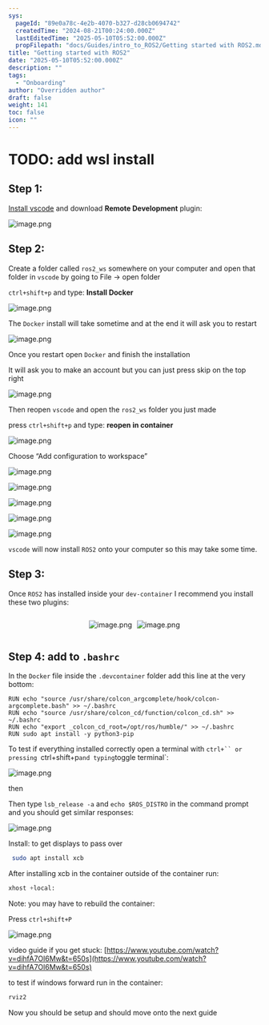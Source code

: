 ```yaml
---
sys:
  pageId: "89e0a78c-4e2b-4070-b327-d28cb0694742"
  createdTime: "2024-08-21T00:24:00.000Z"
  lastEditedTime: "2025-05-10T05:52:00.000Z"
  propFilepath: "docs/Guides/intro_to_ROS2/Getting started with ROS2.md"
title: "Getting started with ROS2"
date: "2025-05-10T05:52:00.000Z"
description: ""
tags:
  - "Onboarding"
author: "Overridden author"
draft: false
weight: 141
toc: false
icon: ""
---
```


# TODO: add wsl install

## Step 1:

[Install vscode](https://code.visualstudio.com/download) and download **Remote Development** plugin:

![image.png](https://prod-files-secure.s3.us-west-2.amazonaws.com/d518164a-d88e-44d1-a4ee-3adb3bd8bce0/efb52993-1881-4a40-b95e-6f020334f022/image.png?X-Amz-Algorithm=AWS4-HMAC-SHA256&X-Amz-Content-Sha256=UNSIGNED-PAYLOAD&X-Amz-Credential=ASIAZI2LB4664MWMFZ4Z%2F20250703%2Fus-west-2%2Fs3%2Faws4_request&X-Amz-Date=20250703T091101Z&X-Amz-Expires=3600&X-Amz-Security-Token=IQoJb3JpZ2luX2VjEAkaCXVzLXdlc3QtMiJHMEUCIEo08tBVB8GZRqAcQXKvXsWn84cKBCmA5f8R3DO%2FDJSGAiEAyv2z4D9O8JodVpP%2BGQHLwe9jXp%2B0nV8me9HNp2Slzjcq%2FwMIEhAAGgw2Mzc0MjMxODM4MDUiDItPEwgoOIgJBBb%2FlircA5KwN9PwZaTULBiQTL8UoIe2sHbGaKk0zlQziVNeLwTbQ0smiJv%2F4Unu6wFb6zKBs6qkXDcY5Ncp7%2FdhkLtqxiT1UK8I2GAMJWL6HIBQ6xbJu1RQHBi9fNmThyJtmj2Ml%2Bq6%2Fc7mAxlFWC5YmFXukVvUgUcclgwvQrFQmfcegkG2vIWQq%2FoOCvAeFHbZqYcS1Cxpug98r6Caur%2BPIwShHt8fw3s512adUQEmmk2LesKFaQDZozpTGZYgqu303RdsJ60LLj87iHHKjuHpctmfrlRC3%2FwFC1EetCmqvkBvTkkucDJQjR2i055T1aueW3%2BN0X7VwWZ0ATYIHIdwkqwsC6IWXby2fIgvVc7sKQqH%2BogqFT34WfaYFimAc7%2FnLHB94ClyoO2cPqcH30yQnQakFlKxLlVrvAWvNVECBPucht3L%2BM017gKIL68g2TQEyqQB4rF%2BFxWOVAM58mle%2BixRZEeyDj1ytdm%2FJ0LfnpRNLco%2F9YdbS89v0Mp1s5DviHb0RDs3dZYEzw%2F3cOJ%2BQnSUC9V%2FZnAfSu9nSgP%2Ba3FrcRj4gBdjTD8wU8DAStBII6ToOalBZ1ilmIFdMb4mixGxCmYxaGuoCQ6HJNA58rSJRbVbwj4DNlVe%2Ffu2TS7DMMGImcMGOqUBrvfDVALrlIsCmXyYl%2FIc6CbidPreUuYV%2BCrxm%2FM1Zk%2BwiD6kucbP2foLUeGurSMKFIxWcf0KYA2DNEDW7Kl8mvj7EyHZ5MEwS1F1ls2B%2FMnWyimgeNwwKJx4%2BZQf9m8EOWdtpKOT5hjQB0%2BdJJEJZmVVs3nuWoFVCjvxbr0kLIPq5%2Fb0YYpAgvmjjkYZYNcMro0lc695CZCK6R3SZnQRs2mdFlTV&X-Amz-Signature=1d1465ac445f2138d198b5eed4b8ecd684aa74ffdc03cd2cce4ea1c8edc22c48&X-Amz-SignedHeaders=host&x-amz-checksum-mode=ENABLED&x-id=GetObject)

## Step 2:

Create a folder called `ros2_ws` somewhere on your computer and open that folder in `vscode` by going to File → open folder 

`ctrl+shift+p` and type: **Install Docker**

![image.png](https://prod-files-secure.s3.us-west-2.amazonaws.com/d518164a-d88e-44d1-a4ee-3adb3bd8bce0/2269dc0e-1cd5-47ff-bceb-c04ad9b2eab0/image.png?X-Amz-Algorithm=AWS4-HMAC-SHA256&X-Amz-Content-Sha256=UNSIGNED-PAYLOAD&X-Amz-Credential=ASIAZI2LB4664MWMFZ4Z%2F20250703%2Fus-west-2%2Fs3%2Faws4_request&X-Amz-Date=20250703T091101Z&X-Amz-Expires=3600&X-Amz-Security-Token=IQoJb3JpZ2luX2VjEAkaCXVzLXdlc3QtMiJHMEUCIEo08tBVB8GZRqAcQXKvXsWn84cKBCmA5f8R3DO%2FDJSGAiEAyv2z4D9O8JodVpP%2BGQHLwe9jXp%2B0nV8me9HNp2Slzjcq%2FwMIEhAAGgw2Mzc0MjMxODM4MDUiDItPEwgoOIgJBBb%2FlircA5KwN9PwZaTULBiQTL8UoIe2sHbGaKk0zlQziVNeLwTbQ0smiJv%2F4Unu6wFb6zKBs6qkXDcY5Ncp7%2FdhkLtqxiT1UK8I2GAMJWL6HIBQ6xbJu1RQHBi9fNmThyJtmj2Ml%2Bq6%2Fc7mAxlFWC5YmFXukVvUgUcclgwvQrFQmfcegkG2vIWQq%2FoOCvAeFHbZqYcS1Cxpug98r6Caur%2BPIwShHt8fw3s512adUQEmmk2LesKFaQDZozpTGZYgqu303RdsJ60LLj87iHHKjuHpctmfrlRC3%2FwFC1EetCmqvkBvTkkucDJQjR2i055T1aueW3%2BN0X7VwWZ0ATYIHIdwkqwsC6IWXby2fIgvVc7sKQqH%2BogqFT34WfaYFimAc7%2FnLHB94ClyoO2cPqcH30yQnQakFlKxLlVrvAWvNVECBPucht3L%2BM017gKIL68g2TQEyqQB4rF%2BFxWOVAM58mle%2BixRZEeyDj1ytdm%2FJ0LfnpRNLco%2F9YdbS89v0Mp1s5DviHb0RDs3dZYEzw%2F3cOJ%2BQnSUC9V%2FZnAfSu9nSgP%2Ba3FrcRj4gBdjTD8wU8DAStBII6ToOalBZ1ilmIFdMb4mixGxCmYxaGuoCQ6HJNA58rSJRbVbwj4DNlVe%2Ffu2TS7DMMGImcMGOqUBrvfDVALrlIsCmXyYl%2FIc6CbidPreUuYV%2BCrxm%2FM1Zk%2BwiD6kucbP2foLUeGurSMKFIxWcf0KYA2DNEDW7Kl8mvj7EyHZ5MEwS1F1ls2B%2FMnWyimgeNwwKJx4%2BZQf9m8EOWdtpKOT5hjQB0%2BdJJEJZmVVs3nuWoFVCjvxbr0kLIPq5%2Fb0YYpAgvmjjkYZYNcMro0lc695CZCK6R3SZnQRs2mdFlTV&X-Amz-Signature=e231b227eecaf24ac763a47471d4407f881cf755798b2d9e93416df974e2aecd&X-Amz-SignedHeaders=host&x-amz-checksum-mode=ENABLED&x-id=GetObject)

The `Docker` install will take sometime and at the end it will ask you to restart

![image.png](https://prod-files-secure.s3.us-west-2.amazonaws.com/d518164a-d88e-44d1-a4ee-3adb3bd8bce0/ed233f78-be33-4b1f-b89c-9c346c0e961e/image.png?X-Amz-Algorithm=AWS4-HMAC-SHA256&X-Amz-Content-Sha256=UNSIGNED-PAYLOAD&X-Amz-Credential=ASIAZI2LB4664MWMFZ4Z%2F20250703%2Fus-west-2%2Fs3%2Faws4_request&X-Amz-Date=20250703T091101Z&X-Amz-Expires=3600&X-Amz-Security-Token=IQoJb3JpZ2luX2VjEAkaCXVzLXdlc3QtMiJHMEUCIEo08tBVB8GZRqAcQXKvXsWn84cKBCmA5f8R3DO%2FDJSGAiEAyv2z4D9O8JodVpP%2BGQHLwe9jXp%2B0nV8me9HNp2Slzjcq%2FwMIEhAAGgw2Mzc0MjMxODM4MDUiDItPEwgoOIgJBBb%2FlircA5KwN9PwZaTULBiQTL8UoIe2sHbGaKk0zlQziVNeLwTbQ0smiJv%2F4Unu6wFb6zKBs6qkXDcY5Ncp7%2FdhkLtqxiT1UK8I2GAMJWL6HIBQ6xbJu1RQHBi9fNmThyJtmj2Ml%2Bq6%2Fc7mAxlFWC5YmFXukVvUgUcclgwvQrFQmfcegkG2vIWQq%2FoOCvAeFHbZqYcS1Cxpug98r6Caur%2BPIwShHt8fw3s512adUQEmmk2LesKFaQDZozpTGZYgqu303RdsJ60LLj87iHHKjuHpctmfrlRC3%2FwFC1EetCmqvkBvTkkucDJQjR2i055T1aueW3%2BN0X7VwWZ0ATYIHIdwkqwsC6IWXby2fIgvVc7sKQqH%2BogqFT34WfaYFimAc7%2FnLHB94ClyoO2cPqcH30yQnQakFlKxLlVrvAWvNVECBPucht3L%2BM017gKIL68g2TQEyqQB4rF%2BFxWOVAM58mle%2BixRZEeyDj1ytdm%2FJ0LfnpRNLco%2F9YdbS89v0Mp1s5DviHb0RDs3dZYEzw%2F3cOJ%2BQnSUC9V%2FZnAfSu9nSgP%2Ba3FrcRj4gBdjTD8wU8DAStBII6ToOalBZ1ilmIFdMb4mixGxCmYxaGuoCQ6HJNA58rSJRbVbwj4DNlVe%2Ffu2TS7DMMGImcMGOqUBrvfDVALrlIsCmXyYl%2FIc6CbidPreUuYV%2BCrxm%2FM1Zk%2BwiD6kucbP2foLUeGurSMKFIxWcf0KYA2DNEDW7Kl8mvj7EyHZ5MEwS1F1ls2B%2FMnWyimgeNwwKJx4%2BZQf9m8EOWdtpKOT5hjQB0%2BdJJEJZmVVs3nuWoFVCjvxbr0kLIPq5%2Fb0YYpAgvmjjkYZYNcMro0lc695CZCK6R3SZnQRs2mdFlTV&X-Amz-Signature=ddc6baedfdcca052b6d06ca6e269913e8e349bc08b26181bc1471fe7988f5801&X-Amz-SignedHeaders=host&x-amz-checksum-mode=ENABLED&x-id=GetObject)

Once you restart open `Docker` and finish the installation

It will ask you to make an account but you can just press skip on the top right

![image.png](https://prod-files-secure.s3.us-west-2.amazonaws.com/d518164a-d88e-44d1-a4ee-3adb3bd8bce0/21010ad9-1659-4fd9-9f59-9932a09b2a3d/image.png?X-Amz-Algorithm=AWS4-HMAC-SHA256&X-Amz-Content-Sha256=UNSIGNED-PAYLOAD&X-Amz-Credential=ASIAZI2LB4664MWMFZ4Z%2F20250703%2Fus-west-2%2Fs3%2Faws4_request&X-Amz-Date=20250703T091101Z&X-Amz-Expires=3600&X-Amz-Security-Token=IQoJb3JpZ2luX2VjEAkaCXVzLXdlc3QtMiJHMEUCIEo08tBVB8GZRqAcQXKvXsWn84cKBCmA5f8R3DO%2FDJSGAiEAyv2z4D9O8JodVpP%2BGQHLwe9jXp%2B0nV8me9HNp2Slzjcq%2FwMIEhAAGgw2Mzc0MjMxODM4MDUiDItPEwgoOIgJBBb%2FlircA5KwN9PwZaTULBiQTL8UoIe2sHbGaKk0zlQziVNeLwTbQ0smiJv%2F4Unu6wFb6zKBs6qkXDcY5Ncp7%2FdhkLtqxiT1UK8I2GAMJWL6HIBQ6xbJu1RQHBi9fNmThyJtmj2Ml%2Bq6%2Fc7mAxlFWC5YmFXukVvUgUcclgwvQrFQmfcegkG2vIWQq%2FoOCvAeFHbZqYcS1Cxpug98r6Caur%2BPIwShHt8fw3s512adUQEmmk2LesKFaQDZozpTGZYgqu303RdsJ60LLj87iHHKjuHpctmfrlRC3%2FwFC1EetCmqvkBvTkkucDJQjR2i055T1aueW3%2BN0X7VwWZ0ATYIHIdwkqwsC6IWXby2fIgvVc7sKQqH%2BogqFT34WfaYFimAc7%2FnLHB94ClyoO2cPqcH30yQnQakFlKxLlVrvAWvNVECBPucht3L%2BM017gKIL68g2TQEyqQB4rF%2BFxWOVAM58mle%2BixRZEeyDj1ytdm%2FJ0LfnpRNLco%2F9YdbS89v0Mp1s5DviHb0RDs3dZYEzw%2F3cOJ%2BQnSUC9V%2FZnAfSu9nSgP%2Ba3FrcRj4gBdjTD8wU8DAStBII6ToOalBZ1ilmIFdMb4mixGxCmYxaGuoCQ6HJNA58rSJRbVbwj4DNlVe%2Ffu2TS7DMMGImcMGOqUBrvfDVALrlIsCmXyYl%2FIc6CbidPreUuYV%2BCrxm%2FM1Zk%2BwiD6kucbP2foLUeGurSMKFIxWcf0KYA2DNEDW7Kl8mvj7EyHZ5MEwS1F1ls2B%2FMnWyimgeNwwKJx4%2BZQf9m8EOWdtpKOT5hjQB0%2BdJJEJZmVVs3nuWoFVCjvxbr0kLIPq5%2Fb0YYpAgvmjjkYZYNcMro0lc695CZCK6R3SZnQRs2mdFlTV&X-Amz-Signature=ad033a4cba30fb54e8cde0788a6b15c0b4af274660a9200c5e3db79a80d3aa54&X-Amz-SignedHeaders=host&x-amz-checksum-mode=ENABLED&x-id=GetObject)

Then reopen `vscode` and open the `ros2_ws` folder you just made

press `ctrl+shift+p` and type: **reopen in container**

![image.png](https://prod-files-secure.s3.us-west-2.amazonaws.com/d518164a-d88e-44d1-a4ee-3adb3bd8bce0/4e93b8c2-41ad-488c-8095-c74205196118/image.png?X-Amz-Algorithm=AWS4-HMAC-SHA256&X-Amz-Content-Sha256=UNSIGNED-PAYLOAD&X-Amz-Credential=ASIAZI2LB4664MWMFZ4Z%2F20250703%2Fus-west-2%2Fs3%2Faws4_request&X-Amz-Date=20250703T091101Z&X-Amz-Expires=3600&X-Amz-Security-Token=IQoJb3JpZ2luX2VjEAkaCXVzLXdlc3QtMiJHMEUCIEo08tBVB8GZRqAcQXKvXsWn84cKBCmA5f8R3DO%2FDJSGAiEAyv2z4D9O8JodVpP%2BGQHLwe9jXp%2B0nV8me9HNp2Slzjcq%2FwMIEhAAGgw2Mzc0MjMxODM4MDUiDItPEwgoOIgJBBb%2FlircA5KwN9PwZaTULBiQTL8UoIe2sHbGaKk0zlQziVNeLwTbQ0smiJv%2F4Unu6wFb6zKBs6qkXDcY5Ncp7%2FdhkLtqxiT1UK8I2GAMJWL6HIBQ6xbJu1RQHBi9fNmThyJtmj2Ml%2Bq6%2Fc7mAxlFWC5YmFXukVvUgUcclgwvQrFQmfcegkG2vIWQq%2FoOCvAeFHbZqYcS1Cxpug98r6Caur%2BPIwShHt8fw3s512adUQEmmk2LesKFaQDZozpTGZYgqu303RdsJ60LLj87iHHKjuHpctmfrlRC3%2FwFC1EetCmqvkBvTkkucDJQjR2i055T1aueW3%2BN0X7VwWZ0ATYIHIdwkqwsC6IWXby2fIgvVc7sKQqH%2BogqFT34WfaYFimAc7%2FnLHB94ClyoO2cPqcH30yQnQakFlKxLlVrvAWvNVECBPucht3L%2BM017gKIL68g2TQEyqQB4rF%2BFxWOVAM58mle%2BixRZEeyDj1ytdm%2FJ0LfnpRNLco%2F9YdbS89v0Mp1s5DviHb0RDs3dZYEzw%2F3cOJ%2BQnSUC9V%2FZnAfSu9nSgP%2Ba3FrcRj4gBdjTD8wU8DAStBII6ToOalBZ1ilmIFdMb4mixGxCmYxaGuoCQ6HJNA58rSJRbVbwj4DNlVe%2Ffu2TS7DMMGImcMGOqUBrvfDVALrlIsCmXyYl%2FIc6CbidPreUuYV%2BCrxm%2FM1Zk%2BwiD6kucbP2foLUeGurSMKFIxWcf0KYA2DNEDW7Kl8mvj7EyHZ5MEwS1F1ls2B%2FMnWyimgeNwwKJx4%2BZQf9m8EOWdtpKOT5hjQB0%2BdJJEJZmVVs3nuWoFVCjvxbr0kLIPq5%2Fb0YYpAgvmjjkYZYNcMro0lc695CZCK6R3SZnQRs2mdFlTV&X-Amz-Signature=1f8c8ff054072c1cd7fc3574658f17da45c6263d5933200a88e2433865aa3a7d&X-Amz-SignedHeaders=host&x-amz-checksum-mode=ENABLED&x-id=GetObject)

Choose “Add configuration to workspace”

![image.png](https://prod-files-secure.s3.us-west-2.amazonaws.com/d518164a-d88e-44d1-a4ee-3adb3bd8bce0/9560b282-5060-4989-ba37-97e7b2c22476/image.png?X-Amz-Algorithm=AWS4-HMAC-SHA256&X-Amz-Content-Sha256=UNSIGNED-PAYLOAD&X-Amz-Credential=ASIAZI2LB4664MWMFZ4Z%2F20250703%2Fus-west-2%2Fs3%2Faws4_request&X-Amz-Date=20250703T091101Z&X-Amz-Expires=3600&X-Amz-Security-Token=IQoJb3JpZ2luX2VjEAkaCXVzLXdlc3QtMiJHMEUCIEo08tBVB8GZRqAcQXKvXsWn84cKBCmA5f8R3DO%2FDJSGAiEAyv2z4D9O8JodVpP%2BGQHLwe9jXp%2B0nV8me9HNp2Slzjcq%2FwMIEhAAGgw2Mzc0MjMxODM4MDUiDItPEwgoOIgJBBb%2FlircA5KwN9PwZaTULBiQTL8UoIe2sHbGaKk0zlQziVNeLwTbQ0smiJv%2F4Unu6wFb6zKBs6qkXDcY5Ncp7%2FdhkLtqxiT1UK8I2GAMJWL6HIBQ6xbJu1RQHBi9fNmThyJtmj2Ml%2Bq6%2Fc7mAxlFWC5YmFXukVvUgUcclgwvQrFQmfcegkG2vIWQq%2FoOCvAeFHbZqYcS1Cxpug98r6Caur%2BPIwShHt8fw3s512adUQEmmk2LesKFaQDZozpTGZYgqu303RdsJ60LLj87iHHKjuHpctmfrlRC3%2FwFC1EetCmqvkBvTkkucDJQjR2i055T1aueW3%2BN0X7VwWZ0ATYIHIdwkqwsC6IWXby2fIgvVc7sKQqH%2BogqFT34WfaYFimAc7%2FnLHB94ClyoO2cPqcH30yQnQakFlKxLlVrvAWvNVECBPucht3L%2BM017gKIL68g2TQEyqQB4rF%2BFxWOVAM58mle%2BixRZEeyDj1ytdm%2FJ0LfnpRNLco%2F9YdbS89v0Mp1s5DviHb0RDs3dZYEzw%2F3cOJ%2BQnSUC9V%2FZnAfSu9nSgP%2Ba3FrcRj4gBdjTD8wU8DAStBII6ToOalBZ1ilmIFdMb4mixGxCmYxaGuoCQ6HJNA58rSJRbVbwj4DNlVe%2Ffu2TS7DMMGImcMGOqUBrvfDVALrlIsCmXyYl%2FIc6CbidPreUuYV%2BCrxm%2FM1Zk%2BwiD6kucbP2foLUeGurSMKFIxWcf0KYA2DNEDW7Kl8mvj7EyHZ5MEwS1F1ls2B%2FMnWyimgeNwwKJx4%2BZQf9m8EOWdtpKOT5hjQB0%2BdJJEJZmVVs3nuWoFVCjvxbr0kLIPq5%2Fb0YYpAgvmjjkYZYNcMro0lc695CZCK6R3SZnQRs2mdFlTV&X-Amz-Signature=b7bd025ca64dec1da3b0f89ea9ff507a0904572780f64cb520f8505c3a745a7b&X-Amz-SignedHeaders=host&x-amz-checksum-mode=ENABLED&x-id=GetObject)

![image.png](https://prod-files-secure.s3.us-west-2.amazonaws.com/d518164a-d88e-44d1-a4ee-3adb3bd8bce0/2ee63f81-886b-48e8-a553-dc6e5eac99e4/image.png?X-Amz-Algorithm=AWS4-HMAC-SHA256&X-Amz-Content-Sha256=UNSIGNED-PAYLOAD&X-Amz-Credential=ASIAZI2LB4664MWMFZ4Z%2F20250703%2Fus-west-2%2Fs3%2Faws4_request&X-Amz-Date=20250703T091101Z&X-Amz-Expires=3600&X-Amz-Security-Token=IQoJb3JpZ2luX2VjEAkaCXVzLXdlc3QtMiJHMEUCIEo08tBVB8GZRqAcQXKvXsWn84cKBCmA5f8R3DO%2FDJSGAiEAyv2z4D9O8JodVpP%2BGQHLwe9jXp%2B0nV8me9HNp2Slzjcq%2FwMIEhAAGgw2Mzc0MjMxODM4MDUiDItPEwgoOIgJBBb%2FlircA5KwN9PwZaTULBiQTL8UoIe2sHbGaKk0zlQziVNeLwTbQ0smiJv%2F4Unu6wFb6zKBs6qkXDcY5Ncp7%2FdhkLtqxiT1UK8I2GAMJWL6HIBQ6xbJu1RQHBi9fNmThyJtmj2Ml%2Bq6%2Fc7mAxlFWC5YmFXukVvUgUcclgwvQrFQmfcegkG2vIWQq%2FoOCvAeFHbZqYcS1Cxpug98r6Caur%2BPIwShHt8fw3s512adUQEmmk2LesKFaQDZozpTGZYgqu303RdsJ60LLj87iHHKjuHpctmfrlRC3%2FwFC1EetCmqvkBvTkkucDJQjR2i055T1aueW3%2BN0X7VwWZ0ATYIHIdwkqwsC6IWXby2fIgvVc7sKQqH%2BogqFT34WfaYFimAc7%2FnLHB94ClyoO2cPqcH30yQnQakFlKxLlVrvAWvNVECBPucht3L%2BM017gKIL68g2TQEyqQB4rF%2BFxWOVAM58mle%2BixRZEeyDj1ytdm%2FJ0LfnpRNLco%2F9YdbS89v0Mp1s5DviHb0RDs3dZYEzw%2F3cOJ%2BQnSUC9V%2FZnAfSu9nSgP%2Ba3FrcRj4gBdjTD8wU8DAStBII6ToOalBZ1ilmIFdMb4mixGxCmYxaGuoCQ6HJNA58rSJRbVbwj4DNlVe%2Ffu2TS7DMMGImcMGOqUBrvfDVALrlIsCmXyYl%2FIc6CbidPreUuYV%2BCrxm%2FM1Zk%2BwiD6kucbP2foLUeGurSMKFIxWcf0KYA2DNEDW7Kl8mvj7EyHZ5MEwS1F1ls2B%2FMnWyimgeNwwKJx4%2BZQf9m8EOWdtpKOT5hjQB0%2BdJJEJZmVVs3nuWoFVCjvxbr0kLIPq5%2Fb0YYpAgvmjjkYZYNcMro0lc695CZCK6R3SZnQRs2mdFlTV&X-Amz-Signature=6946172a27d483c8d22f068ae77cd2f93a3585cf036f1985f45b6cfc5eaad6ec&X-Amz-SignedHeaders=host&x-amz-checksum-mode=ENABLED&x-id=GetObject)

![image.png](https://prod-files-secure.s3.us-west-2.amazonaws.com/d518164a-d88e-44d1-a4ee-3adb3bd8bce0/ae1580b2-b048-407e-aed9-b584224a7a04/image.png?X-Amz-Algorithm=AWS4-HMAC-SHA256&X-Amz-Content-Sha256=UNSIGNED-PAYLOAD&X-Amz-Credential=ASIAZI2LB4664MWMFZ4Z%2F20250703%2Fus-west-2%2Fs3%2Faws4_request&X-Amz-Date=20250703T091101Z&X-Amz-Expires=3600&X-Amz-Security-Token=IQoJb3JpZ2luX2VjEAkaCXVzLXdlc3QtMiJHMEUCIEo08tBVB8GZRqAcQXKvXsWn84cKBCmA5f8R3DO%2FDJSGAiEAyv2z4D9O8JodVpP%2BGQHLwe9jXp%2B0nV8me9HNp2Slzjcq%2FwMIEhAAGgw2Mzc0MjMxODM4MDUiDItPEwgoOIgJBBb%2FlircA5KwN9PwZaTULBiQTL8UoIe2sHbGaKk0zlQziVNeLwTbQ0smiJv%2F4Unu6wFb6zKBs6qkXDcY5Ncp7%2FdhkLtqxiT1UK8I2GAMJWL6HIBQ6xbJu1RQHBi9fNmThyJtmj2Ml%2Bq6%2Fc7mAxlFWC5YmFXukVvUgUcclgwvQrFQmfcegkG2vIWQq%2FoOCvAeFHbZqYcS1Cxpug98r6Caur%2BPIwShHt8fw3s512adUQEmmk2LesKFaQDZozpTGZYgqu303RdsJ60LLj87iHHKjuHpctmfrlRC3%2FwFC1EetCmqvkBvTkkucDJQjR2i055T1aueW3%2BN0X7VwWZ0ATYIHIdwkqwsC6IWXby2fIgvVc7sKQqH%2BogqFT34WfaYFimAc7%2FnLHB94ClyoO2cPqcH30yQnQakFlKxLlVrvAWvNVECBPucht3L%2BM017gKIL68g2TQEyqQB4rF%2BFxWOVAM58mle%2BixRZEeyDj1ytdm%2FJ0LfnpRNLco%2F9YdbS89v0Mp1s5DviHb0RDs3dZYEzw%2F3cOJ%2BQnSUC9V%2FZnAfSu9nSgP%2Ba3FrcRj4gBdjTD8wU8DAStBII6ToOalBZ1ilmIFdMb4mixGxCmYxaGuoCQ6HJNA58rSJRbVbwj4DNlVe%2Ffu2TS7DMMGImcMGOqUBrvfDVALrlIsCmXyYl%2FIc6CbidPreUuYV%2BCrxm%2FM1Zk%2BwiD6kucbP2foLUeGurSMKFIxWcf0KYA2DNEDW7Kl8mvj7EyHZ5MEwS1F1ls2B%2FMnWyimgeNwwKJx4%2BZQf9m8EOWdtpKOT5hjQB0%2BdJJEJZmVVs3nuWoFVCjvxbr0kLIPq5%2Fb0YYpAgvmjjkYZYNcMro0lc695CZCK6R3SZnQRs2mdFlTV&X-Amz-Signature=eee4a35152093aaf03db878b2745d76961263064bff3a890570b36b93eae976e&X-Amz-SignedHeaders=host&x-amz-checksum-mode=ENABLED&x-id=GetObject)

![image.png](https://prod-files-secure.s3.us-west-2.amazonaws.com/d518164a-d88e-44d1-a4ee-3adb3bd8bce0/53255b28-f75e-430f-b9e3-c0ac8577e42b/image.png?X-Amz-Algorithm=AWS4-HMAC-SHA256&X-Amz-Content-Sha256=UNSIGNED-PAYLOAD&X-Amz-Credential=ASIAZI2LB4664MWMFZ4Z%2F20250703%2Fus-west-2%2Fs3%2Faws4_request&X-Amz-Date=20250703T091101Z&X-Amz-Expires=3600&X-Amz-Security-Token=IQoJb3JpZ2luX2VjEAkaCXVzLXdlc3QtMiJHMEUCIEo08tBVB8GZRqAcQXKvXsWn84cKBCmA5f8R3DO%2FDJSGAiEAyv2z4D9O8JodVpP%2BGQHLwe9jXp%2B0nV8me9HNp2Slzjcq%2FwMIEhAAGgw2Mzc0MjMxODM4MDUiDItPEwgoOIgJBBb%2FlircA5KwN9PwZaTULBiQTL8UoIe2sHbGaKk0zlQziVNeLwTbQ0smiJv%2F4Unu6wFb6zKBs6qkXDcY5Ncp7%2FdhkLtqxiT1UK8I2GAMJWL6HIBQ6xbJu1RQHBi9fNmThyJtmj2Ml%2Bq6%2Fc7mAxlFWC5YmFXukVvUgUcclgwvQrFQmfcegkG2vIWQq%2FoOCvAeFHbZqYcS1Cxpug98r6Caur%2BPIwShHt8fw3s512adUQEmmk2LesKFaQDZozpTGZYgqu303RdsJ60LLj87iHHKjuHpctmfrlRC3%2FwFC1EetCmqvkBvTkkucDJQjR2i055T1aueW3%2BN0X7VwWZ0ATYIHIdwkqwsC6IWXby2fIgvVc7sKQqH%2BogqFT34WfaYFimAc7%2FnLHB94ClyoO2cPqcH30yQnQakFlKxLlVrvAWvNVECBPucht3L%2BM017gKIL68g2TQEyqQB4rF%2BFxWOVAM58mle%2BixRZEeyDj1ytdm%2FJ0LfnpRNLco%2F9YdbS89v0Mp1s5DviHb0RDs3dZYEzw%2F3cOJ%2BQnSUC9V%2FZnAfSu9nSgP%2Ba3FrcRj4gBdjTD8wU8DAStBII6ToOalBZ1ilmIFdMb4mixGxCmYxaGuoCQ6HJNA58rSJRbVbwj4DNlVe%2Ffu2TS7DMMGImcMGOqUBrvfDVALrlIsCmXyYl%2FIc6CbidPreUuYV%2BCrxm%2FM1Zk%2BwiD6kucbP2foLUeGurSMKFIxWcf0KYA2DNEDW7Kl8mvj7EyHZ5MEwS1F1ls2B%2FMnWyimgeNwwKJx4%2BZQf9m8EOWdtpKOT5hjQB0%2BdJJEJZmVVs3nuWoFVCjvxbr0kLIPq5%2Fb0YYpAgvmjjkYZYNcMro0lc695CZCK6R3SZnQRs2mdFlTV&X-Amz-Signature=27c28e40286612dc82128de34cbea8baf1586b1f6705f5884398912221d0df4c&X-Amz-SignedHeaders=host&x-amz-checksum-mode=ENABLED&x-id=GetObject)

![image.png](https://prod-files-secure.s3.us-west-2.amazonaws.com/d518164a-d88e-44d1-a4ee-3adb3bd8bce0/7c562767-5af9-4ffb-97d1-327bcdf4ee00/image.png?X-Amz-Algorithm=AWS4-HMAC-SHA256&X-Amz-Content-Sha256=UNSIGNED-PAYLOAD&X-Amz-Credential=ASIAZI2LB4664MWMFZ4Z%2F20250703%2Fus-west-2%2Fs3%2Faws4_request&X-Amz-Date=20250703T091101Z&X-Amz-Expires=3600&X-Amz-Security-Token=IQoJb3JpZ2luX2VjEAkaCXVzLXdlc3QtMiJHMEUCIEo08tBVB8GZRqAcQXKvXsWn84cKBCmA5f8R3DO%2FDJSGAiEAyv2z4D9O8JodVpP%2BGQHLwe9jXp%2B0nV8me9HNp2Slzjcq%2FwMIEhAAGgw2Mzc0MjMxODM4MDUiDItPEwgoOIgJBBb%2FlircA5KwN9PwZaTULBiQTL8UoIe2sHbGaKk0zlQziVNeLwTbQ0smiJv%2F4Unu6wFb6zKBs6qkXDcY5Ncp7%2FdhkLtqxiT1UK8I2GAMJWL6HIBQ6xbJu1RQHBi9fNmThyJtmj2Ml%2Bq6%2Fc7mAxlFWC5YmFXukVvUgUcclgwvQrFQmfcegkG2vIWQq%2FoOCvAeFHbZqYcS1Cxpug98r6Caur%2BPIwShHt8fw3s512adUQEmmk2LesKFaQDZozpTGZYgqu303RdsJ60LLj87iHHKjuHpctmfrlRC3%2FwFC1EetCmqvkBvTkkucDJQjR2i055T1aueW3%2BN0X7VwWZ0ATYIHIdwkqwsC6IWXby2fIgvVc7sKQqH%2BogqFT34WfaYFimAc7%2FnLHB94ClyoO2cPqcH30yQnQakFlKxLlVrvAWvNVECBPucht3L%2BM017gKIL68g2TQEyqQB4rF%2BFxWOVAM58mle%2BixRZEeyDj1ytdm%2FJ0LfnpRNLco%2F9YdbS89v0Mp1s5DviHb0RDs3dZYEzw%2F3cOJ%2BQnSUC9V%2FZnAfSu9nSgP%2Ba3FrcRj4gBdjTD8wU8DAStBII6ToOalBZ1ilmIFdMb4mixGxCmYxaGuoCQ6HJNA58rSJRbVbwj4DNlVe%2Ffu2TS7DMMGImcMGOqUBrvfDVALrlIsCmXyYl%2FIc6CbidPreUuYV%2BCrxm%2FM1Zk%2BwiD6kucbP2foLUeGurSMKFIxWcf0KYA2DNEDW7Kl8mvj7EyHZ5MEwS1F1ls2B%2FMnWyimgeNwwKJx4%2BZQf9m8EOWdtpKOT5hjQB0%2BdJJEJZmVVs3nuWoFVCjvxbr0kLIPq5%2Fb0YYpAgvmjjkYZYNcMro0lc695CZCK6R3SZnQRs2mdFlTV&X-Amz-Signature=06c0babf8026f852288e645be1c928101d7f42b13953706cffb0e093f3f8d801&X-Amz-SignedHeaders=host&x-amz-checksum-mode=ENABLED&x-id=GetObject)

`vscode` will now install `ROS2` onto your computer so this may take some time.

## Step 3:

Once `ROS2` has installed inside your `dev-container` I recommend you install these two plugins:

<div style="display: flex;flex-direction: row; column-gap:10px; max-width: 630px;justify-content: center;">
<div>

![image.png](https://prod-files-secure.s3.us-west-2.amazonaws.com/d518164a-d88e-44d1-a4ee-3adb3bd8bce0/3fc3d550-5a54-4ba1-ba6b-faa01cdb7369/image.png?X-Amz-Algorithm=AWS4-HMAC-SHA256&X-Amz-Content-Sha256=UNSIGNED-PAYLOAD&X-Amz-Credential=ASIAZI2LB466YITZFVLM%2F20250703%2Fus-west-2%2Fs3%2Faws4_request&X-Amz-Date=20250703T091105Z&X-Amz-Expires=3600&X-Amz-Security-Token=IQoJb3JpZ2luX2VjEAkaCXVzLXdlc3QtMiJIMEYCIQD1jn3KOjculKYlHXRnuMZ%2BK7fDJfgReyBGOkAjPaRUCQIhAN%2FE%2FIC8%2B62LK%2FjiEWhm%2BHZFDP1deEPl49M%2F63m8kJ5TKv8DCBIQABoMNjM3NDIzMTgzODA1Igw5EKv3SdOiNNqkFGYq3AOvYXcHsqUI%2Bf9BBq1DCA3412zb7UoLxIRAXhx3%2Bz4%2Fk1sj5RRr8yqEwOCoNphZ9A5ietcBcKUGknpDPDT8e0X5jH8%2BwpedjBJv3P%2FclA7%2BZa%2FvHkjePUIb1ttzMI0U4%2BURy3zoHweLMgeJ831uSGvoEbHD4nMJ0tWPJPjiih6WCIVQItgQpcoxeDO34MfsXoZYgsS%2B3gYE4x6ZnUdbDVn2zkOllh0FXv2P9YvJ8smvzI2LEl94IPS1prJlEkmO2bRPtp%2BTE47AaBzruMiYesfw%2FE2HtelqxkclUnhYYmwH1KuSdsgZhGqaIj0qJt8Ej7np1cGrn4asOAWbQPiXk6Fm1rrvtAuKFFm2eWe570LDJpVvKh5kMGVgy4WukLSwDUxDPLGeXAUk1kRKG1uye7rw4bMLEen0N3mIvntq8MfFZvPq%2FOdHN8gg1NHHY8%2FylGzrKxfe2UZk8IObPJDFiFTylOm2YEB7o%2FB6xMvl81%2BTD23eO9dOMYKfZVpTMdtnoYmBqGLGWTfAT2VVSDEbOZLW6Oe1Osbcahq15dPYws3GTO2BaoAo0bH0K6ZSdWnB%2FxIfnCrUWF7tIOc2iJo1bsYITsRLxtBBm9Lr7eW9MKcVmZ4bVoisH8tQWAdaZjCpiJnDBjqkAdJD3IR4n5G%2FHyw1%2FFIqBqTxWCr4w2pTrNq5rG14R12gv9ihYCNlcf7lqvlXSxippWFR83IfcbANmcZSTd5x1VbYMnkJxrDgnYIWyz%2F%2Fghm2DK58wLWLY4lZe4hWU%2Fziy%2BlREdm1RfHVsNSo%2F121sMBbEgG72WJzb4DU6ya9YYU7E2%2FRBIGxchC7jpgTO7aCQc2%2FC7b0D3nSjrGmnfprb2J%2BbnZ2&X-Amz-Signature=4e700e73736a971fa1c75c7e0e4c702403c7b194c2ec5eb7a5b4031084824523&X-Amz-SignedHeaders=host&x-amz-checksum-mode=ENABLED&x-id=GetObject)

</div>
<div>

![image.png](https://prod-files-secure.s3.us-west-2.amazonaws.com/d518164a-d88e-44d1-a4ee-3adb3bd8bce0/d994cc66-13c2-4093-a5a3-f84cf4601a82/image.png?X-Amz-Algorithm=AWS4-HMAC-SHA256&X-Amz-Content-Sha256=UNSIGNED-PAYLOAD&X-Amz-Credential=ASIAZI2LB466ZOVAGBGZ%2F20250703%2Fus-west-2%2Fs3%2Faws4_request&X-Amz-Date=20250703T091105Z&X-Amz-Expires=3600&X-Amz-Security-Token=IQoJb3JpZ2luX2VjEAkaCXVzLXdlc3QtMiJGMEQCID8NPtE7vvUXxoUUp2pxOMY7kqjiNp5H93CD%2BwEfoxBTAiA9yPWeHe7YlGX4RL0pxys0j%2BelQSQjZmQwGx4OsSDRNSr%2FAwgSEAAaDDYzNzQyMzE4MzgwNSIMXFjA8dpdLa73c7NaKtwDOZM3agx6rdXxc%2FTOlF1FD64EwIzKjLgjkmmfdPap4xKsG0B7P9cBgh3mJq3o5MXWYHN37YT%2B2kmuCM5%2Fqg1WtKmBGEOU1An1qRnoHnhGNE2jgPCv98eZPPwXxYFAF%2FpaV1gqhXBI29ihjD6KRTLDIohdrhqU7XrCNUGWcQl4c3f%2Bk3hTtLH2wku9ng%2BZSRMOD6IArG9IzaNhZYfloNdRkTqceDPLeLEKl%2FDqRhLOCJ9ubabYYGxqPIO1QbvF6uyuCXngEIt8%2B22hEjMMZjfIqrLjaL0nNvzMTfNi%2BUWB%2FCZQMMhBbYJ%2Bv7pW9X8Jd9CEP2kOdaI7rwNLqQvzgT2Y4YyGRA5zOQnYuflkQlCq4GVj%2B0Q51I7OpvrDitRs3%2Bz5AtUM8pVZ1Wyjwpza5Tqctedh8Wv2znHyN%2BytPPXRyczotTSCRQMM%2B2JWEVbnVl%2FtS8zTwuyF86r3W7BEyQdvyKasiiFO0t6IL9AEsssFk8E9uDEnT%2FAJR95FGmBqGcz6tESnKjHbyIm%2F%2FQkd1Wo%2Fo7A6gTZrWQCFbbFveOARi5CkK6%2F0xO2IGr8FqatLsgA3Vv2kUCc96s6mNULUWkG%2FFJmwUJXG8ltOYHe2ZR9wNp10%2BckYC2Q9fQM34UAw54iZwwY6pgGIm4cwu6pgAiFcaWMEuF%2BJhpEX%2BPwgwkmTfZfPjBI3SaGAiml8YfE3GoMlID9Xu77aEfyJvVd%2Fi5IVa8h8%2BFgiRqTfThtzp%2BofOcooOljxwqH5vTmnZFdKWDoy6IsZykj5ESODfgrN5tiBifsk3U2QhjxTLSp2CM7Mlef2RWq6OvLwJ%2FT8EbmVqy6XZtyZt7a1p%2BGfTSbPfXVQldTR1K0HCZCp%2B75G&X-Amz-Signature=d8391e0b880bf40f4e70d5c7f566b5e4aff0e168624220f7eb35d877a4cba449&X-Amz-SignedHeaders=host&x-amz-checksum-mode=ENABLED&x-id=GetObject)

</div>
</div>

## Step 4: add to `.bashrc`

In the `Docker` file inside the `.devcontainer` folder add this line at the very bottom: 

```docker
RUN echo "source /usr/share/colcon_argcomplete/hook/colcon-argcomplete.bash" >> ~/.bashrc
RUN echo "source /usr/share/colcon_cd/function/colcon_cd.sh" >> ~/.bashrc
RUN echo "export _colcon_cd_root=/opt/ros/humble/" >> ~/.bashrc
RUN sudo apt install -y python3-pip 
```

To test if everything installed correctly open a terminal with `ctrl+`` or pressing `ctrl+shift+p` and typing `toggle terminal`:

![image.png](https://prod-files-secure.s3.us-west-2.amazonaws.com/d518164a-d88e-44d1-a4ee-3adb3bd8bce0/6a4943d8-b04e-4c02-9a58-775f3384d1a5/image.png?X-Amz-Algorithm=AWS4-HMAC-SHA256&X-Amz-Content-Sha256=UNSIGNED-PAYLOAD&X-Amz-Credential=ASIAZI2LB4664MWMFZ4Z%2F20250703%2Fus-west-2%2Fs3%2Faws4_request&X-Amz-Date=20250703T091102Z&X-Amz-Expires=3600&X-Amz-Security-Token=IQoJb3JpZ2luX2VjEAkaCXVzLXdlc3QtMiJHMEUCIEo08tBVB8GZRqAcQXKvXsWn84cKBCmA5f8R3DO%2FDJSGAiEAyv2z4D9O8JodVpP%2BGQHLwe9jXp%2B0nV8me9HNp2Slzjcq%2FwMIEhAAGgw2Mzc0MjMxODM4MDUiDItPEwgoOIgJBBb%2FlircA5KwN9PwZaTULBiQTL8UoIe2sHbGaKk0zlQziVNeLwTbQ0smiJv%2F4Unu6wFb6zKBs6qkXDcY5Ncp7%2FdhkLtqxiT1UK8I2GAMJWL6HIBQ6xbJu1RQHBi9fNmThyJtmj2Ml%2Bq6%2Fc7mAxlFWC5YmFXukVvUgUcclgwvQrFQmfcegkG2vIWQq%2FoOCvAeFHbZqYcS1Cxpug98r6Caur%2BPIwShHt8fw3s512adUQEmmk2LesKFaQDZozpTGZYgqu303RdsJ60LLj87iHHKjuHpctmfrlRC3%2FwFC1EetCmqvkBvTkkucDJQjR2i055T1aueW3%2BN0X7VwWZ0ATYIHIdwkqwsC6IWXby2fIgvVc7sKQqH%2BogqFT34WfaYFimAc7%2FnLHB94ClyoO2cPqcH30yQnQakFlKxLlVrvAWvNVECBPucht3L%2BM017gKIL68g2TQEyqQB4rF%2BFxWOVAM58mle%2BixRZEeyDj1ytdm%2FJ0LfnpRNLco%2F9YdbS89v0Mp1s5DviHb0RDs3dZYEzw%2F3cOJ%2BQnSUC9V%2FZnAfSu9nSgP%2Ba3FrcRj4gBdjTD8wU8DAStBII6ToOalBZ1ilmIFdMb4mixGxCmYxaGuoCQ6HJNA58rSJRbVbwj4DNlVe%2Ffu2TS7DMMGImcMGOqUBrvfDVALrlIsCmXyYl%2FIc6CbidPreUuYV%2BCrxm%2FM1Zk%2BwiD6kucbP2foLUeGurSMKFIxWcf0KYA2DNEDW7Kl8mvj7EyHZ5MEwS1F1ls2B%2FMnWyimgeNwwKJx4%2BZQf9m8EOWdtpKOT5hjQB0%2BdJJEJZmVVs3nuWoFVCjvxbr0kLIPq5%2Fb0YYpAgvmjjkYZYNcMro0lc695CZCK6R3SZnQRs2mdFlTV&X-Amz-Signature=25f89696ee9d003856be4d7dfc7ca624183ed0522361bbb5e18ac4001e96b51e&X-Amz-SignedHeaders=host&x-amz-checksum-mode=ENABLED&x-id=GetObject)

then 

Then type `lsb_release -a` and `echo $ROS_DISTRO` in the command prompt and you should get similar responses:

![image.png](https://prod-files-secure.s3.us-west-2.amazonaws.com/d518164a-d88e-44d1-a4ee-3adb3bd8bce0/3e635dec-a805-4e85-8b9e-d000e5b71a4e/image.png?X-Amz-Algorithm=AWS4-HMAC-SHA256&X-Amz-Content-Sha256=UNSIGNED-PAYLOAD&X-Amz-Credential=ASIAZI2LB4664MWMFZ4Z%2F20250703%2Fus-west-2%2Fs3%2Faws4_request&X-Amz-Date=20250703T091102Z&X-Amz-Expires=3600&X-Amz-Security-Token=IQoJb3JpZ2luX2VjEAkaCXVzLXdlc3QtMiJHMEUCIEo08tBVB8GZRqAcQXKvXsWn84cKBCmA5f8R3DO%2FDJSGAiEAyv2z4D9O8JodVpP%2BGQHLwe9jXp%2B0nV8me9HNp2Slzjcq%2FwMIEhAAGgw2Mzc0MjMxODM4MDUiDItPEwgoOIgJBBb%2FlircA5KwN9PwZaTULBiQTL8UoIe2sHbGaKk0zlQziVNeLwTbQ0smiJv%2F4Unu6wFb6zKBs6qkXDcY5Ncp7%2FdhkLtqxiT1UK8I2GAMJWL6HIBQ6xbJu1RQHBi9fNmThyJtmj2Ml%2Bq6%2Fc7mAxlFWC5YmFXukVvUgUcclgwvQrFQmfcegkG2vIWQq%2FoOCvAeFHbZqYcS1Cxpug98r6Caur%2BPIwShHt8fw3s512adUQEmmk2LesKFaQDZozpTGZYgqu303RdsJ60LLj87iHHKjuHpctmfrlRC3%2FwFC1EetCmqvkBvTkkucDJQjR2i055T1aueW3%2BN0X7VwWZ0ATYIHIdwkqwsC6IWXby2fIgvVc7sKQqH%2BogqFT34WfaYFimAc7%2FnLHB94ClyoO2cPqcH30yQnQakFlKxLlVrvAWvNVECBPucht3L%2BM017gKIL68g2TQEyqQB4rF%2BFxWOVAM58mle%2BixRZEeyDj1ytdm%2FJ0LfnpRNLco%2F9YdbS89v0Mp1s5DviHb0RDs3dZYEzw%2F3cOJ%2BQnSUC9V%2FZnAfSu9nSgP%2Ba3FrcRj4gBdjTD8wU8DAStBII6ToOalBZ1ilmIFdMb4mixGxCmYxaGuoCQ6HJNA58rSJRbVbwj4DNlVe%2Ffu2TS7DMMGImcMGOqUBrvfDVALrlIsCmXyYl%2FIc6CbidPreUuYV%2BCrxm%2FM1Zk%2BwiD6kucbP2foLUeGurSMKFIxWcf0KYA2DNEDW7Kl8mvj7EyHZ5MEwS1F1ls2B%2FMnWyimgeNwwKJx4%2BZQf9m8EOWdtpKOT5hjQB0%2BdJJEJZmVVs3nuWoFVCjvxbr0kLIPq5%2Fb0YYpAgvmjjkYZYNcMro0lc695CZCK6R3SZnQRs2mdFlTV&X-Amz-Signature=c78c069508224a5faf8b52a63af31f6a39383b4ae28b3b2fadbbe39e7389e336&X-Amz-SignedHeaders=host&x-amz-checksum-mode=ENABLED&x-id=GetObject)

Install:  to get displays to pass over

```bash
 sudo apt install xcb
```

After installing xcb in the container outside of the container run:

```python
xhost +local:
```

Note: you may have to rebuild the container:

Press `ctrl+shift+P`

![image.png](https://prod-files-secure.s3.us-west-2.amazonaws.com/d518164a-d88e-44d1-a4ee-3adb3bd8bce0/6c2be660-2618-4c38-9c26-53554f7a0b7b/image.png?X-Amz-Algorithm=AWS4-HMAC-SHA256&X-Amz-Content-Sha256=UNSIGNED-PAYLOAD&X-Amz-Credential=ASIAZI2LB4664MWMFZ4Z%2F20250703%2Fus-west-2%2Fs3%2Faws4_request&X-Amz-Date=20250703T091102Z&X-Amz-Expires=3600&X-Amz-Security-Token=IQoJb3JpZ2luX2VjEAkaCXVzLXdlc3QtMiJHMEUCIEo08tBVB8GZRqAcQXKvXsWn84cKBCmA5f8R3DO%2FDJSGAiEAyv2z4D9O8JodVpP%2BGQHLwe9jXp%2B0nV8me9HNp2Slzjcq%2FwMIEhAAGgw2Mzc0MjMxODM4MDUiDItPEwgoOIgJBBb%2FlircA5KwN9PwZaTULBiQTL8UoIe2sHbGaKk0zlQziVNeLwTbQ0smiJv%2F4Unu6wFb6zKBs6qkXDcY5Ncp7%2FdhkLtqxiT1UK8I2GAMJWL6HIBQ6xbJu1RQHBi9fNmThyJtmj2Ml%2Bq6%2Fc7mAxlFWC5YmFXukVvUgUcclgwvQrFQmfcegkG2vIWQq%2FoOCvAeFHbZqYcS1Cxpug98r6Caur%2BPIwShHt8fw3s512adUQEmmk2LesKFaQDZozpTGZYgqu303RdsJ60LLj87iHHKjuHpctmfrlRC3%2FwFC1EetCmqvkBvTkkucDJQjR2i055T1aueW3%2BN0X7VwWZ0ATYIHIdwkqwsC6IWXby2fIgvVc7sKQqH%2BogqFT34WfaYFimAc7%2FnLHB94ClyoO2cPqcH30yQnQakFlKxLlVrvAWvNVECBPucht3L%2BM017gKIL68g2TQEyqQB4rF%2BFxWOVAM58mle%2BixRZEeyDj1ytdm%2FJ0LfnpRNLco%2F9YdbS89v0Mp1s5DviHb0RDs3dZYEzw%2F3cOJ%2BQnSUC9V%2FZnAfSu9nSgP%2Ba3FrcRj4gBdjTD8wU8DAStBII6ToOalBZ1ilmIFdMb4mixGxCmYxaGuoCQ6HJNA58rSJRbVbwj4DNlVe%2Ffu2TS7DMMGImcMGOqUBrvfDVALrlIsCmXyYl%2FIc6CbidPreUuYV%2BCrxm%2FM1Zk%2BwiD6kucbP2foLUeGurSMKFIxWcf0KYA2DNEDW7Kl8mvj7EyHZ5MEwS1F1ls2B%2FMnWyimgeNwwKJx4%2BZQf9m8EOWdtpKOT5hjQB0%2BdJJEJZmVVs3nuWoFVCjvxbr0kLIPq5%2Fb0YYpAgvmjjkYZYNcMro0lc695CZCK6R3SZnQRs2mdFlTV&X-Amz-Signature=f68611bd49ff7dfb6f4e8d0721032945155e6c895a523c29ca496a43ea6aab81&X-Amz-SignedHeaders=host&x-amz-checksum-mode=ENABLED&x-id=GetObject)

video guide if you get stuck: [https://www.youtube.com/watch?v=dihfA7Ol6Mw&t=650s](https://www.youtube.com/watch?v=dihfA7Ol6Mw&t=650s)

to test if windows forward run in the container:

```bash
rviz2
```

Now you should be setup and should move onto the next guide 
